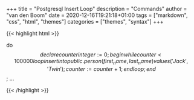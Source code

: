 +++
title = "Postgresql Insert Loop"
description = "Commands"
author = "van den Boom"
date = 2020-12-16T19:21:18+01:00
tags = ["markdown", "css", "html", "themes"]
categories = ["themes", "syntax"]
+++

{{< highlight html >}}

do $$
declare 
   counter integer := 0;
begin
   while counter < 100000 loop
      insert into public.person (first_name, last_name) values ('Jack', 'Twin');
	  counter := counter + 1;
   end loop;
end$$; ...

{{< /highlight >}}
